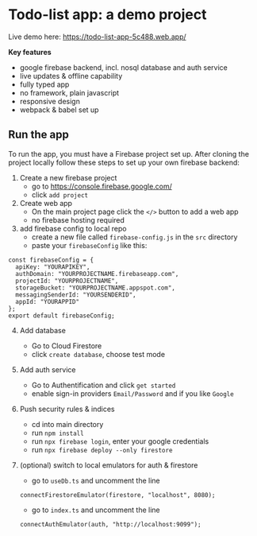 # Todo-list app: a demo project

Live demo here: https://todo-list-app-5c488.web.app/

**Key features**

- google firebase backend, incl. nosql database and auth service
- live updates & offline capability
- fully typed app
- no framework, plain javascript
- responsive design
- webpack & babel set up

## Run the app

To run the app, you must have a Firebase project set up. After cloning the project locally follow these steps to set up your own firebase backend:

1. Create a new firebase project
   - go to https://console.firebase.google.com/
   - click `add project`
2. Create web app
   - On the main project page click the `</>` button to add a web app
   - no firebase hosting required
3. add firebase config to local repo
   - create a new file called `firebase-config.js` in the `src` directory
   - paste your `firebaseConfig` like this:

```
const firebaseConfig = {
  apiKey: "YOURAPIKEY",
  authDomain: "YOURPROJECTNAME.firebaseapp.com",
  projectId: "YOURPROJECTNAME",
  storageBucket: "YOURPROJECTNAME.appspot.com",
  messagingSenderId: "YOURSENDERID",
  appId: "YOURAPPID"
};
export default firebaseConfig;
```

4. Add database
   - Go to Cloud Firestore
   - click `create database`, choose test mode
5. Add auth service

   - Go to Authentification and click `get started`
   - enable sign-in providers `Email/Password` and if you like `Google`

6. Push security rules & indices

   - cd into main directory
   - run `npm install`
   - run `npx firebase login`, enter your google credentials
   - run `npx firebase deploy --only firestore`

7. (optional) switch to local emulators for auth & firestore
   - go to `useDb.ts` and uncomment the line
   ```
   connectFirestoreEmulator(firestore, "localhost", 8080);
   ```
   - go to `index.ts` and uncomment the line
   ```
   connectAuthEmulator(auth, "http://localhost:9099");
   ```

